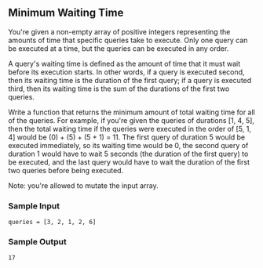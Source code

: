 
## Minimum Waiting Time

You're given a non-empty array of positive integers representing the amounts
of time that specific queries take to execute. Only one query can be executed
at a time, but the queries can be executed in any order.

A query's waiting time is defined as the amount of time that it must
wait before its execution starts. In other words, if a query is executed
second, then its waiting time is the duration of the first query; if a query
is executed third, then its waiting time is the sum of the durations of the
first two queries.

Write a function that returns the minimum amount of total waiting time for all
of the queries. For example, if you're given the queries of durations
[1, 4, 5], then the total waiting time if the queries were
executed in the order of [5, 1, 4] would be
(0) + (5) + (5 + 1) = 11. The first query of duration
5 would be executed immediately, so its waiting time would be
0, the second query of duration 1 would have to wait
5 seconds (the duration of the first query) to be executed, and
the last query would have to wait the duration of the first two queries before
being executed.

Note: you're allowed to mutate the input array.

### Sample Input
```
queries = [3, 2, 1, 2, 6]
```

### Sample Output
```
17
```
